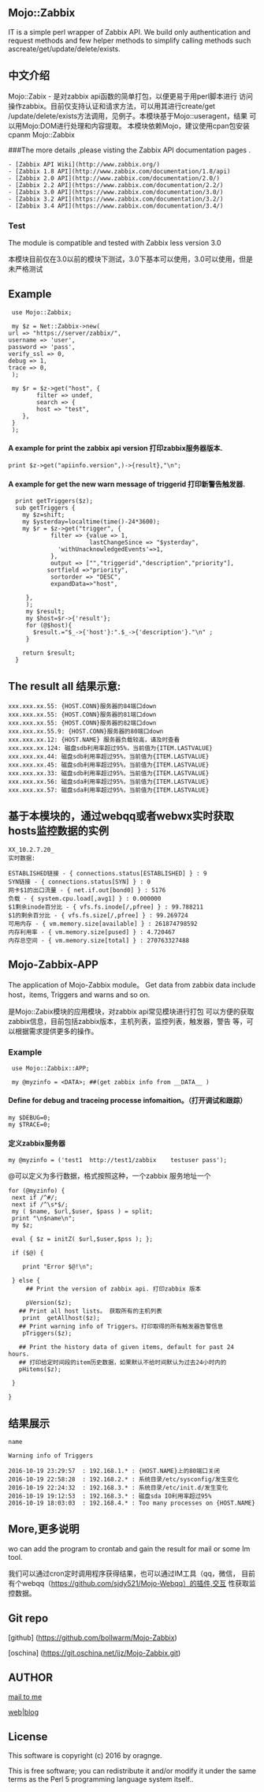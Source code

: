 ##  Mojo::Zabbix 

  IT is a  simple perl wrapper of Zabbix API. We build only authentication 
and request methods and few helper methods to simplify calling methods 
such ascreate/get/update/delete/exists. 

## 中文介绍

   Mojo::Zabix - 是对zabbix api函数的简单打包，以便更易于用perl脚本进行
访问操作zabbix。目前仅支持认证和请求方法，可以用其进行create/get
/update/delete/exists方法调用，见例子。本模块基于Mojo::useragent，结果
可以用Mojo:DOM进行处理和内容提取。
   本模块依赖Mojo，建议使用cpan包安装 cpanm Mojo::Zabbix

###The more details ,please visting the Zabbix API documentation pages .

    - [Zabbix API Wiki](http://www.zabbix.org/)
    - [Zabbix 1.8 API](http://www.zabbix.com/documentation/1.8/api)
    - [Zabbix 2.0 API](http://www.zabbix.com/documentation/2.0/)
    - [Zabbix 2.2 API](https://www.zabbix.com/documentation/2.2/)
    - [Zabbix 3.0 API](https://www.zabbix.com/documentation/3.0/)
    - [Zabbix 3.2 API](https://www.zabbix.com/documentation/3.2/)
    - [Zabbix 3.4 API](https://www.zabbix.com/documentation/3.4/)

### Test

The module is compatible and tested with Zabbix less version 3.0

本模块目前仅在3.0以前的模块下测试，3.0下基本可以使用，3.0可以使用，但是未严格测试

## Example

     use Mojo::Zabbix;

     my $z = Net::Zabbix->new(
	url => "https://server/zabbix/", 
	username => 'user', 
	password => 'pass',
	verify_ssl => 0,
	debug => 1,
	trace => 0,
     );

     my $r = $z->get("host", {
            filter => undef,
            search => {
            host => "test",
        },
     }
     );

#### A example for print the zabbix api version 打印zabbix服务器版本.

    print $z->get("apiinfo.version",)->{result},"\n";

#### A example for get the new warn message of triggerid 打印新警告触发器.

      print getTriggers($z);
      sub getTriggers {
        my $z=shift;
        my $ysterday=localtime(time()-24*3600);
        my $r = $z->get("trigger", {
                filter => {value => 1,
                           lastChangeSince => "$ysterday",
                  'withUnacknowledgedEvents'=>1,
                },
                output => ["","triggerid","description","priority"],
               sortfield =>"priority",
                sortorder => "DESC",
                expandData=>"host",

         },
         );
         my $result;
         my $host=$r->{'result'};
         for (@$host){
           $result.="$_->{'host'}:".$_->{'description'}."\n" ;
         }

        return $result;
      }


## The result all 结果示意: 

    xxx.xxx.xx.55: {HOST.CONN}服务器的84端口down
    xxx.xxx.xx.55: {HOST.CONN}服务器的81端口down
    xxx.xxx.xx.55: {HOST.CONN}服务器的82端口down
    xxx.xxx.xx.55.9: {HOST.CONN}服务器的80端口down
    xxx.xxx.xx.12: {HOST.NAME} 服务器负载较高，请及时查看
    xxx.xxx.xx.124: 磁盘sdb利用率超过95%，当前值为{ITEM.LASTVALUE}
    xxx.xxx.xx.44: 磁盘sdb利用率超过95%，当前值为{ITEM.LASTVALUE}
    xxx.xxx.xx.45: 磁盘sdb利用率超过95%，当前值为{ITEM.LASTVALUE}
    xxx.xxx.xx.33: 磁盘sdb利用率超过95%，当前值为{ITEM.LASTVALUE}
    xxx.xxx.xx.56: 磁盘sda利用率超过95%，当前值为{ITEM.LASTVALUE}
    xxx.xxx.xx.57: 磁盘sda利用率超过95%，当前值为{ITEM.LASTVALUE}


## 基于本模块的，通过webqq或者webwx实时获取hosts监控数据的实例

    XX_10.2.7.20_
    实时数据:
    
    ESTABLISHED链接 - { connections.status[ESTABLISHED] } : 9
    SYN链接 - { connections.status[SYN] } : 0
    网卡$1的出口流量 - { net.if.out[bond0] } : 5176
    负载 - { system.cpu.load[,avg1] } : 0.000000
    $1剩余inode百分比 - { vfs.fs.inode[/,pfree] } : 99.788211
    $1的剩余百分比 - { vfs.fs.size[/,pfree] } : 99.269724
    可用内存 - { vm.memory.size[available] } : 261874798592
    内存利用率 - { vm.memory.size[pused] } : 4.720467
    内存总空间 - { vm.memory.size[total] } : 270763327488
    
## Mojo-Zabbix-APP

The application of Mojo-Zabbix module。
Get data from zabbix data include host，items, Triggers and warns and so on.

   是Mojo::Zabix模块的应用模块，对zabbix api常见模块进行打包
可以方便的获取zabbix信息，目前包括zabbix版本，主机列表，监控列表，触发器，警告
等，可以根据需求提供更多的操作。

### Example

     use Mojo::Zabbix::APP;

     my @myzinfo = <DATA>; ##(get zabbix info from __DATA__ )

#### Define for debug and traceing processe infomaition。（打开调试和跟踪）

    my $DEBUG=0;
    my $TRACE=0;

#### 定义zabbix服务器

    my @myzinfo = ('test1  http://test1/zabbix    testuser pass');

 @可以定义为多行数据，格式按照这种，一个zabbix 服务地址一个

    for (@myzinfo) {
     next if /^#/;
     next if /^\s*$/;
     my ( $name, $url,$user, $pass ) = split;
     print "\n$name\n";
     my $z;

     eval { $z = initZ( $url,$user,$pss ); };

     if ($@) {

        print "Error $@!\n";
 
     } else {
         ## Print the version of zabbix api. 打印zabbix 版本 
        
         pVersion($z);
       ## Print all host lists。 获取所有的主机列表
        print  getAllhost($z);
       ## Print warning info of Triggers。打印取得的所有触发器告警信息
        pTriggers($z);
       
       ## Print the history data of given items, default for past 24 hours.
       ## 打印给定时间段的item历史数据，如果默认不给时间默认为过去24小时内的
       pHitems($z);

     }

    }


## 结果展示

    name

    Warning info of Triggers

    2016-10-19 23:29:57  : 192.168.1.* : {HOST.NAME}上的80端口关闭
    2016-10-19 22:58:28  : 192.168.2.* : 系统目录/etc/sysconfig/发生变化
    2016-10-19 22:24:32  : 192.168.3.* : 系统目录/etc/init.d/发生变化
    2016-10-19 19:12:53  : 192.168.3.* : 磁盘sda IO利用率超过95%
    2016-10-19 18:03:03  : 192.168.4.* : Too many processes on {HOST.NAME}


## More,更多说明

wo can add the program to crontab  and gain the result for mail
or some Im tool.

我们可以通过cron定时调用程序获得结果，也可以通过IM工具（qq，微信，
目前有个webqq（https://github.com/sjdy521/Mojo-Webqq）的插件,交互
性获取监控数据。


## Git repo
 
[github] (https://github.com/bollwarm/Mojo-Zabbix)

[oschina] (https://git.oschina.net/ijz/Mojo-Zabbix.git) 

## AUTHOR
 
[mail to me](bollwarm@ijz.me)

[web|blog](http://ijz.me)

## License

This software is copyright (c) 2016 by oragnge.

This is free software; you can redistribute it and/or modify
 it under the same terms as the Perl 5 programming language system itself..

